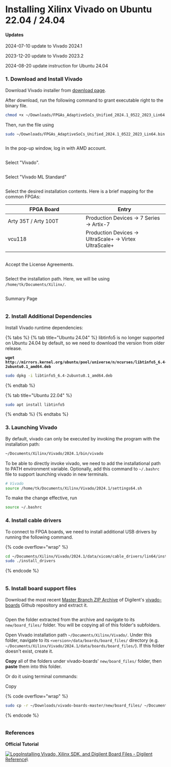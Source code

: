 # Installing Xilinx Vivado on Ubuntu 22.04 / 24.04

#### Updates <a href="#updates" id="updates"></a>

2024-07-10 update to Vivado 2024.1

2023-12-20 update to Vivado 2023.2

2024-08-20 update instruction for Ubuntu 24.04



### 1. Download and Install Vivado <a href="#id-1.-download-and-install-vivado" id="id-1.-download-and-install-vivado"></a>

Download Vivado installer from [download page](https://www.xilinx.com/member/forms/download/xef.html?filename=FPGAs\_AdaptiveSoCs\_Unified\_2024.1\_0522\_2023\_Lin64.bin).

After download, run the following command to grant executable right to the binary file.

```bash
chmod +x ~/Downloads/FPGAs_AdaptiveSoCs_Unified_2024.1_0522_2023_Lin64.bin
```

Then, run the file using

```bash
sudo ~/Downloads/FPGAs_AdaptiveSoCs_Unified_2024.1_0522_2023_Lin64.bin
```



<figure><img src="../../.gitbook/assets/image (1) (1).png" alt=""><figcaption></figcaption></figure>



In the pop-up window, log in with AMD account.

<figure><img src="../../.gitbook/assets/image (1) (1) (1).png" alt=""><figcaption></figcaption></figure>



Select "Vivado".

<figure><img src="../../.gitbook/assets/image (2) (1).png" alt=""><figcaption></figcaption></figure>



Select "Vivado ML Standard"

<figure><img src="../../.gitbook/assets/image (3) (1).png" alt=""><figcaption></figcaption></figure>

Select the desired installation contents. Here is a brief mapping for the common FPGAs:

<table><thead><tr><th width="229">FPGA Board</th><th>Entry</th></tr></thead><tbody><tr><td>Arty 35T / Arty 100T</td><td>Production Devices -> 7 Series -> Artix-7</td></tr><tr><td>vcu118</td><td>Production Devices -> UltraScale+ -> Virtex UltraScale+</td></tr><tr><td></td><td></td></tr></tbody></table>



<figure><img src="../../.gitbook/assets/image (4).png" alt=""><figcaption></figcaption></figure>



Accept the License Agreements.

<figure><img src="../../.gitbook/assets/image (5).png" alt=""><figcaption></figcaption></figure>

Select the installation path. Here, we will be using `/home/tk/Documents/Xilinx/`.

<figure><img src="../../.gitbook/assets/image (6).png" alt=""><figcaption></figcaption></figure>



Summary Page

<figure><img src="../../.gitbook/assets/image (7).png" alt=""><figcaption></figcaption></figure>



### 2. Install Additional Dependencies <a href="#id-2.-install-additional-dependencies" id="id-2.-install-additional-dependencies"></a>

Install Vivado runtime dependencies:

{% tabs %}
{% tab title="Ubuntu 24.04" %}
libtinfo5 is no longer supported on Ubuntu 24.04 by default, so we need to download the version from older release.

<pre class="language-bash" data-overflow="wrap"><code class="lang-bash"><strong>wget http://mirrors.kernel.org/ubuntu/pool/universe/n/ncurses/libtinfo5_6.4-2ubuntu0.1_amd64.deb
</strong></code></pre>

```bash
sudo dpkg -i libtinfo5_6.4-2ubuntu0.1_amd64.deb
```
{% endtab %}

{% tab title="Ubuntu 22.04" %}
```bash
sudo apt install libtinfo5
```
{% endtab %}
{% endtabs %}



### 3. Launching Vivado <a href="#id-3.-launching-vivado" id="id-3.-launching-vivado"></a>

By default, vivado can only be executed by invoking the program with the installation path:

```bash
~/Documents/Xilinx/Vivado/2024.1/bin/vivado
```

To be able to directly invoke vivado, we need to add the installational path to PATH environment variable. Optionally, add this command to `~/.bashrc` file to support launching vivado in new terminals.

```bash
# Vivado
source /home/tk/Documents/Xilinx/Vivado/2024.1/settings64.sh
```

To make the change effective, run

```bash
source ~/.bashrc
```



### 4. Install cable drivers <a href="#id-4.-install-cable-drivers" id="id-4.-install-cable-drivers"></a>

To connect to FPGA boards, we need to install additional USB drivers by running the following command.

{% code overflow="wrap" %}
```bash
cd ~/Documents/Xilinx/Vivado/2024.1/data/xicom/cable_drivers/lin64/install_script/install_drivers/
sudo ./install_drivers
```
{% endcode %}

<figure><img src="../../.gitbook/assets/image.webp" alt=""><figcaption></figcaption></figure>



### 5. Install board support files <a href="#id-5.-install-board-support-files" id="id-5.-install-board-support-files"></a>

Download the most recent [Master Branch ZIP Archive](https://github.com/Digilent/vivado-boards/archive/master.zip) of Digilent's [vivado-boards](https://github.com/Digilent/vivado-boards) Github repository and extract it.

<figure><img src="../../.gitbook/assets/image (8).png" alt=""><figcaption></figcaption></figure>

Open the folder extracted from the archive and navigate to its `new/board_files/` folder. You will be copying all of this folder's subfolders.

Open Vivado installation path `~/Documents/Xilinx/Vivado/`. Under this folder, navigate to its `<version>/data/boards/board_files/` directory (e.g. `~/Documents/Xilinx/Vivado/2024.1/data/boards/board_files/`). If this folder doesn't exist, create it.

**Copy** all of the folders under vivado-boards' `new/board_files/` folder, then **paste** them into this folder.

Or do it using terminal commands:

Copy

{% code overflow="wrap" %}
```bash
sudo cp -r ~/Downloads/vivado-boards-master/new/board_files/ ~/Documents/Xilinx/Vivado/2024.1/data/boards/
```
{% endcode %}

<figure><img src="https://ucb-bar.gitbook.io/~gitbook/image?url=https%3A%2F%2F3732024442-files.gitbook.io%2F%7E%2Ffiles%2Fv0%2Fb%2Fgitbook-x-prod.appspot.com%2Fo%2Fspaces%252FNPeTZajLueAxmqLyMAuf%252Fuploads%252FqG2J5db0xsRSqy1WWFhY%252Fimage.png%3Falt%3Dmedia%26token%3D719e76b2-f6ef-4fc7-b7d3-3e6860a94f8a&#x26;width=768&#x26;dpr=4&#x26;quality=100&#x26;sign=3c50feaa&#x26;sv=1" alt=""><figcaption></figcaption></figure>

### References <a href="#references" id="references"></a>

**Official Tutorial**

[![Logo](https://digilent.com/reference/lib/tpl/digilent-tpl/images/apple-touch-icon.png)Installing Vivado, Xilinx SDK, and Digilent Board Files - Digilent Reference](https://digilent.com/reference/programmable-logic/guides/installing-vivado-and-sdk)\





































